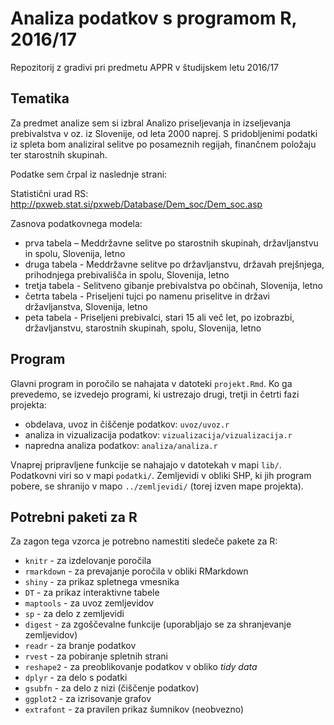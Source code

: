 # Analiza podatkov s programom R, 2016/17

Repozitorij z gradivi pri predmetu APPR v študijskem letu 2016/17

## Tematika

Za predmet analize sem si izbral Analizo priseljevanja in izseljevanja prebivalstva v oz. iz Slovenije, od leta 2000 naprej. S pridobljenimi podatki iz spleta bom analiziral selitve po posameznih regijah, finančnem položaju ter  starostnih skupinah.

Podatke sem črpal iz naslednje strani: 

Statistični urad RS: http://pxweb.stat.si/pxweb/Database/Dem_soc/Dem_soc.asp 

Zasnova podatkovnega modela:
* prva tabela – Meddržavne selitve po starostnih skupinah, državljanstvu in spolu, Slovenija, letno
* druga tabela - Meddržavne selitve po državljanstvu, državah prejšnjega, prihodnjega prebivališča in spolu, Slovenija, letno 
* tretja tabela - Selitveno gibanje prebivalstva po občinah, Slovenija, letno 
* četrta tabela - Priseljeni tujci po namenu priselitve in državi državljanstva, Slovenija, letno 
* peta tabela - Priseljeni prebivalci, stari 15 ali več let, po izobrazbi, državljanstvu, starostnih skupinah, spolu, Slovenija, letno 

## Program

Glavni program in poročilo se nahajata v datoteki `projekt.Rmd`. Ko ga prevedemo,
se izvedejo programi, ki ustrezajo drugi, tretji in četrti fazi projekta:

* obdelava, uvoz in čiščenje podatkov: `uvoz/uvoz.r`
* analiza in vizualizacija podatkov: `vizualizacija/vizualizacija.r`
* napredna analiza podatkov: `analiza/analiza.r`

Vnaprej pripravljene funkcije se nahajajo v datotekah v mapi `lib/`. Podatkovni
viri so v mapi `podatki/`. Zemljevidi v obliki SHP, ki jih program pobere, se
shranijo v mapo `../zemljevidi/` (torej izven mape projekta).

## Potrebni paketi za R

Za zagon tega vzorca je potrebno namestiti sledeče pakete za R:

* `knitr` - za izdelovanje poročila
* `rmarkdown` - za prevajanje poročila v obliki RMarkdown
* `shiny` - za prikaz spletnega vmesnika
* `DT` - za prikaz interaktivne tabele
* `maptools` - za uvoz zemljevidov
* `sp` - za delo z zemljevidi
* `digest` - za zgoščevalne funkcije (uporabljajo se za shranjevanje zemljevidov)
* `readr` - za branje podatkov
* `rvest` - za pobiranje spletnih strani
* `reshape2` - za preoblikovanje podatkov v obliko *tidy data*
* `dplyr` - za delo s podatki
* `gsubfn` - za delo z nizi (čiščenje podatkov)
* `ggplot2` - za izrisovanje grafov
* `extrafont` - za pravilen prikaz šumnikov (neobvezno)
